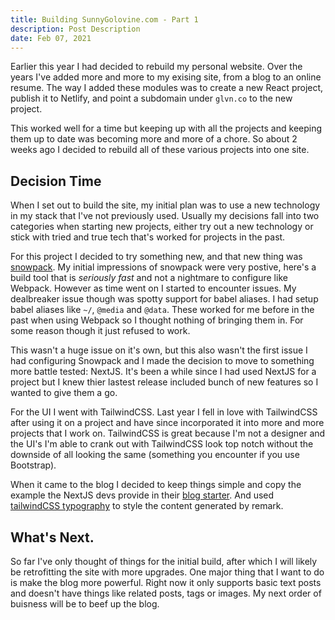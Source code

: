 ```yaml
---
title: Building SunnyGolovine.com - Part 1
description: Post Description
date: Feb 07, 2021
---
```


Earlier this year I had decided to rebuild my personal website. Over the years
I've added more and more to my exising site, from a blog to an online resume.
The way I added these modules was to create a new React project, publish it to
Netlify, and point a subdomain under `glvn.co` to the new project.

This worked well for a time but keeping up with all the projects and keeping
them up to date was becoming more and more of a chore. So about 2 weeks ago I
decided to rebuild all of these various projects into one site.

## Decision Time

When I set out to build the site, my initial plan was to use a new technology in
my stack that I've not previously used. Usually my decisions fall into two
categories when starting new projects, either try out a new technology or stick
with tried and true tech that's worked for projects in the past.

For this project I decided to try something new, and that new thing was
[snowpack](https://snowpack.dev). My initial impressions of snowpack were very
postive, here's a build tool that is _seriously fast_ and not a nightmare to
configure like Webpack. However as time went on I started to encounter issues.
My dealbreaker issue though was spotty support for babel aliases. I had setup
babel aliases like `~/`, `@media` and `@data`. These worked for me before in the
past when using Webpack so I thought nothing of bringing them in. For some
reason though it just refused to work.

This wasn't a huge issue on it's own, but this also wasn't the first issue I had
configuring Snowpack and I made the decision to move to something more battle
tested: NextJS. It's been a while since I had used NextJS for a project but I
knew thier lastest release included bunch of new features so I wanted to give
them a go.

For the UI I went with TailwindCSS. Last year I fell in love with TailwindCSS
after using it on a project and have since incorporated it into more and more
projects that I work on. TailwindCSS is great because I'm not a designer and the
UI's I'm able to crank out with TailwindCSS look top notch without the downside
of all looking the same (something you encounter if you use Bootstrap).

When it came to the blog I decided to keep things simple and copy the example
the NextJS devs provide in their
[blog starter](https://github.com/vercel/next.js/tree/canary/examples/blog-starter).
And used
[tailwindCSS typography](https://github.com/tailwindlabs/tailwindcss-typography)
to style the content generated by remark.

## What's Next.

So far I've only thought of things for the initial build, after which I will
likely be retrofitting the site with more upgrades. One major thing that I want
to do is make the blog more powerful. Right now it only supports basic text
posts and doesn't have things like related posts, tags or images. My next order
of buisness will be to beef up the blog.
